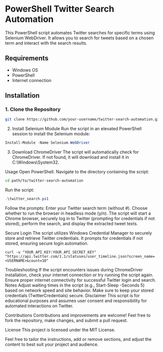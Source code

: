 # PowerShell Twitter Search Automation

This PowerShell script automates Twitter searches for specific terms using Selenium WebDriver. It allows you to search for tweets based on a chosen term and interact with the search results.

## Requirements

- Windows OS
- PowerShell
- Internet connection

## Installation

### 1. Clone the Repository

```bash
git clone https://github.com/your-username/twitter-search-automation.git
```
2. Install Selenium Module
Run the script in an elevated PowerShell session to install the Selenium module:
```ps1
Install-Module -Name Selenium.WebDriver
```
3. Download ChromeDriver
The script will automatically check for ChromeDriver. If not found, it will download and install it in C:\Windows\System32\.

Usage
Open PowerShell.
Navigate to the directory containing the script:
```bash
cd path/to/twitter-search-automation
```
Run the script:
```ps1
.\twitter_search.ps1
```
Follow the prompts:
Enter your Twitter search term (without #).
Choose whether to run the browser in headless mode (y/n).
The script will start a Chrome browser, securely log in to Twitter (prompting for credentials if not stored), perform the search, and display the extracted tweet texts.

Secure Login
The script utilizes Windows Credential Manager to securely store and retrieve Twitter credentials. It prompts for credentials if not stored, ensuring secure login automation.
```curl
curl -u "YOUR_API_KEY:YOUR_API_SECRET_KEY" "https://api.twitter.com/1.1/statuses/user_timeline.json?screen_name=<USERNAME>&count=10"

```

Troubleshooting
If the script encounters issues during ChromeDriver installation, check your internet connection or try running the script again.
Ensure proper internet connectivity for successful Twitter login and search.
Notes
Adjust waiting times in the script (e.g., Start-Sleep -Seconds 5) based on network speed and site behavior.
Make sure to keep your stored credentials (TwitterCredentials) secure.
Disclaimer
This script is for educational purposes and assumes user consent and responsibility for automated interactions on Twitter.

Contributions
Contributions and improvements are welcome! Feel free to fork the repository, make changes, and submit a pull request.

License
This project is licensed under the MIT License.

Feel free to tailor the instructions, add or remove sections, and adjust the content to best suit your project and audience.
